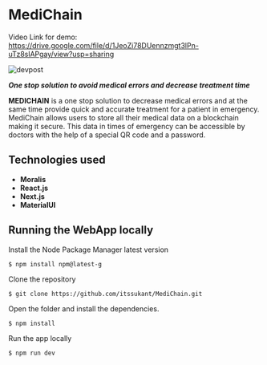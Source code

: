 # MediChain

Video Link for demo: https://drive.google.com/file/d/1JeoZi78DUennzmgt3lPn-uTz8slAPgay/view?usp=sharing


![devpost](https://user-images.githubusercontent.com/52701183/169712970-588a19cc-f0ec-4694-97bc-4872af1c503f.PNG)

**_One stop solution to avoid medical errors and decrease treatment time_**

**MEDICHAIN** is a one stop solution to decrease medical errors and at the same time provide quick and accurate treatment for a patient in emergency. MediChain allows users to store all their medical data on a blockchain making it secure. This data in times of emergency can be accessible by doctors with the help of a special QR code and a password.

## Technologies used

- **Moralis** 
- **React.js** 
- **Next.js** 
- **MaterialUI** 

## Running the WebApp locally

Install the Node Package Manager latest version

```
$ npm install npm@latest-g
```

Clone the repository

```
$ git clone https://github.com/itssukant/MediChain.git
```

Open the folder and install the dependencies.<br/>

```
$ npm install
```

Run the app locally

```
$ npm run dev

```
